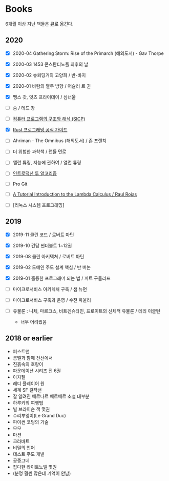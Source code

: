 # Books

6개월 이상 지난 책들은 [큐](books/reading-queue.md)로 옮긴다.

## 2020
- [x] 2020-04 Gathering Storm: Rise of the Primarch (해외도서) - Gav Thorpe
- [x] 2020-03 1453 콘스탄티노플 최후의 날
- [x] 2020-02 슈뢰딩거의 고양희 / 반-바지
- [x] 2020-01 바람의 열두 방향 / 어슐러 르 귄 
- [x] 땡스 갓, 잇츠 프라이데이 / 심너울

- [ ] 숨 / 테드 창
- [ ] [컴퓨터 프로그램의 구조와 해석 (SICP)](/computer-science/sicp/README.md)
- [x] [Rust 프로그래밍 공식 가이드](/programming-languages/rust.md#러스트-프로그래밍-공식-가이드)
- [ ] Ahriman - The Omnibus (해외도서) / 존 프렌치
- [ ] 더 위험한 과학책 / 랜들 먼로
- [ ] 앨런 튜링, 지능에 관하여 / 앨런 튜링
- [ ] [인트로덕션 투 알고리즘](/computer-science/algorithms/README.md#introduction-to-algorithms)
- [ ] Pro Git
- [ ] [A Tutorial Introduction to the Lambda Calculus / Raul Rojas](/computer-science/lambda-calculus.md)
- [ ] [리눅스 시스템 프로그래밍]

## 2019

- [x] 2019-11 클린 코드 / 로버트 마틴
- [x] 2019-10 건담 썬더볼트 1~12권 
- [x] 2019-08 클린 아키텍처 / 로버트 마틴
- [x] 2019-02 도메인 주도 설계 핵심 / 반 버논
- [x] 2019-01 훌륭한 프로그래머 되는 법 / 피트 구들리프

- [ ] 마이크로서비스 아키텍처 구축 / 샘 뉴먼
- [ ] 마이크로서비스 구축과 운영 / 수전 파울러
- [ ] 유물론 : 니체, 마르크스, 비트겐슈타인, 프로이트의 신체적 유물론 / 테리 이글턴
    - 너무 어려웠음

## 2018 or earlier

* 퍼스트맨
* 롬멜과 함께 전선에서
* 진흙속의 호랑이
* 파운데이션 시리즈 전 6권
* 아자젤
* 레디 플레이어 원
* 세계 SF 걸작선
* 잘 알려진 베르나르 베르베르 소설 대부분
* 하루키의 여행법
* 빌 브라이슨 책 몇권
* 수리부엉이(Le Grand Duc)
* 파이썬 코딩의 기술
* 모모
* 마션
* 크라바트
* 비밀의 언어
* 테스트 주도 개발
* 공중그네
* 잡다한 라이트노벨 몇권
* (분명 훨씬 많은데 기억이 안남)